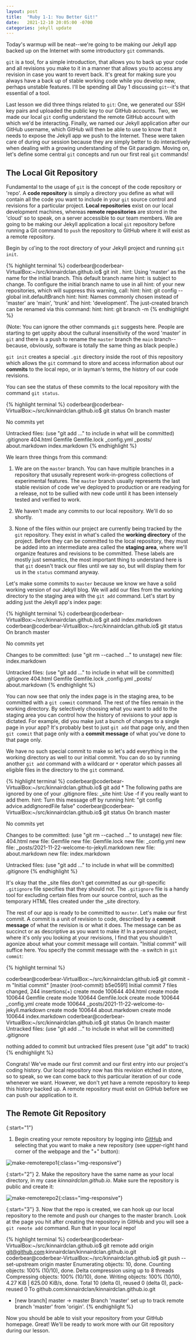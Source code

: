 ```yaml
---
layout: post
title:  "Ruby 1-1: You Better Git!"
date:   2021-12-10 20:05:00 -0700
categories: jekyll update
---
```

Today's warmup will be neat--we're going to be making our Jekyll app backed up on the Internet with some introductory `git` commands.

`git` is a tool, for a simple introduction, that allows you to back up your code and all revisions you make to it in a manner that allows you to access any revision in case you want to revert back. It's great for making sure you always have a back up of stable working code while you develop new, perhaps unstable features. I'll be spending all Day 1 discussing `git`--it's that essential of a tool.

Last lesson we did three things related to `git`: One, we generated our SSH key pairs and uploaded the public key to our GitHub accounts. Two, we made our local `git` config understand the remote GitHub account with which we'd be interacting. Finally, we named our Jekyll application after our GitHub username, which GitHub will then be able to use to know that it needs to expose the Jekyll app we push to the Internet. These were taken care of during our session because they are simply better to do interactively when dealing with a growing understanding of the Git paradigm. Moving on, let's define some central `git` concepts and run our first real `git` commands!

The Local Git Repository
---

Fundamental to the usage of `git` is the concept of the code repository or 'repo'. A **code repository** is simply a directory you define as what will contain all the code you want to include in your `git` source control and revisions for a particular project. **Local repositories** exist on our local development machines, whereas **remote repositories** are stored in the 'cloud' so to speak, on a server accessible to our team members. We are going to be making our Jekyll application a local `git` repository before running a Git command to `push` the repository to GitHub where it will exist as a remote repository.

Begin by `cd`'ing to the root directory of your Jekyll project and running `git init`.

{% highlight terminal %}
coderbear@coderbear-VirtualBox:~/src/kinnairdclan.github.io$ git init .
hint: Using 'master' as the name for the initial branch. This default branch name
hint: is subject to change. To configure the initial branch name to use in all
hint: of your new repositories, which will suppress this warning, call:
hint: 
hint:   git config --global init.defaultBranch <name>
hint: 
hint: Names commonly chosen instead of 'master' are 'main', 'trunk' and
hint: 'development'. The just-created branch can be renamed via this command:
hint: 
hint:   git branch -m <name>
{% endhighlight %}

(Note: You can ignore the other commands `git` suggests here. People are starting to get uppity about the cultural insensitivity of the word 'master' in `git` and there is a push to rename the `master` branch the `main` branch--because, obviously, software is totally the same thing as black people.)

`git init` creates a special `.git` directory inside the root of this repository which allows the `git` command to store and access information about our **commits** to the local repo, or in layman's terms, the history of our code revisions.

You can see the status of these commits to the local repository with the command `git status`.

{% highlight terminal %}
coderbear@coderbear-VirtualBox:~/src/kinnairdclan.github.io$ git status
On branch master

No commits yet

Untracked files:
  (use "git add <file>..." to include in what will be committed)
        .gitignore
        404.html
        Gemfile
        Gemfile.lock
        _config.yml
        _posts/
        about.markdown
        index.markdown
{% endhighlight %}

We learn three things from this command:
1. We are on the `master` branch. You can have multiple branches in a repository that ususally represent work-in-progress collections of experimental features. The `master` branch usually represents the last stable revision of code we've deployed to production or are readying for a release, not to be sullied with new code until it has been intensely tested and verified to work.

2. We haven't made any commits to our local repository. We'll do so shortly.

3. None of the files within our project are currently being tracked by the `git` repository. They exist in what's called the **working directory** of the project. Before they can be committed to the local repository, they must be added into an intermediate area called the **staging area**, where we'll organize features and revisions to be committed. These labels are mostly just semantics, the most important thing to understand here is that `git` doesn't track our files until we say so, but will display them for us in the `status` command anyway. 

Let's make some commits to `master` because we know we have a solid working version of our Jekyll blog. We will add our files from the working directory to the staging area with the `git add` command. Let's start by adding just the Jekyll app's index page:

{% highlight terminal %}
coderbear@coderbear-VirtualBox:~/src/kinnairdclan.github.io$ git add index.markdown 
coderbear@coderbear-VirtualBox:~/src/kinnairdclan.github.io$ git status
On branch master

No commits yet

Changes to be committed:
  (use "git rm --cached <file>..." to unstage)
        new file:   index.markdown

Untracked files:
  (use "git add <file>..." to include in what will be committed)
        .gitignore
        404.html
        Gemfile
        Gemfile.lock
        _config.yml
        _posts/
        about.markdown
{% endhighlight %}

You can now see that only the index page is in the staging area, to be committed with a `git commit` command. The rest of the files remain in the working directory. By selectively choosing what you want to add to the staging area you can control how the history of revisions to your app is dictated. For example, did you make just a bunch of changes to a single page in your app? It's probably best to just `git add` that page only, and then `git commit` that page only with a **commit message** of what you've done to that page only.

We have no such special commit to make so let's add everything in the working directory as well to our initial commit. You can do so by running another `git add` command with a wildcard or `*` operator which passes all eligible files in the directory to the `git` command.

{% highlight terminal %}
coderbear@coderbear-VirtualBox:~/src/kinnairdclan.github.io$ git add *
The following paths are ignored by one of your .gitignore files:
_site
hint: Use -f if you really want to add them.
hint: Turn this message off by running
hint: "git config advice.addIgnoredFile false"
coderbear@coderbear-VirtualBox:~/src/kinnairdclan.github.io$ git status
On branch master

No commits yet

Changes to be committed:
  (use "git rm --cached <file>..." to unstage)
        new file:   404.html
        new file:   Gemfile
        new file:   Gemfile.lock
        new file:   _config.yml
        new file:   _posts/2021-11-22-welcome-to-jekyll.markdown
        new file:   about.markdown
        new file:   index.markdown

Untracked files:
  (use "git add <file>..." to include in what will be committed)
        .gitignore
{% endhighlight %}

It's okay that the _site files don't get committed as our git-specific `.gitignore` file specifies that they should not. The `.gitignore` file is a handy tool for excluding certain files from our source control, such as the temporary HTML files created under the _site directory.

The rest of our app is ready to be committed to `master`. Let's make our first commit. A commit is a unit of revision to code, described by a **commit message** of what the revision is or what it does. The message can be as succinct or as descriptive as you want to make it! In a personal project, where it's only you looking at your revisions, I find that you shouldn't agonize about what your commit message will contain. "Initial commit" will suffice here. You specify the commit message with the `-m` switch in `git commit`:

{% highlight terminal %}

coderbear@coderbear-VirtualBox:~/src/kinnairdclan.github.io$ git commit -m "Initial commit"
[master (root-commit) b5e0591] Initial commit
 7 files changed, 244 insertions(+)
 create mode 100644 404.html
 create mode 100644 Gemfile
 create mode 100644 Gemfile.lock
 create mode 100644 _config.yml
 create mode 100644 _posts/2021-11-22-welcome-to-jekyll.markdown
 create mode 100644 about.markdown
 create mode 100644 index.markdown
coderbear@coderbear-VirtualBox:~/src/kinnairdclan.github.io$ git status
On branch master
Untracked files:
  (use "git add <file>..." to include in what will be committed)
        .gitignore

nothing added to commit but untracked files present (use "git add" to track)
{% endhighlight %}

Congrats! We've made our first commit and our first entry into our project's coding history. Our local repository now has this revision etched in stone, so to speak, so we can come back to this particular iteration of our code whenever we want. However, we don't yet have a remote repository to keep this history backed up. A remote repository must exist on GitHub before we can push our application to it.

The Remote Git Repository
---

{:start="1"}
1. Begin creating your remote repository by logging into [GitHub][github] and selecting that you want to make a new repository (see upper-right hand corner of the webpage and the "+" button):

![make-remoterepo1](/assets/images/day1/day1_gitworkflow1.png){:class="img-responsive"}

{:start="2"}
2. Make the repository have the same name as your local directory, in my case *kinnairdclan.github.io*. Make sure the repository is public and create it:

![make-remoterepo2](/assets/images/day1/day1_gitworkflow3.png){:class="img-responsive"}

{:start="3"}
3. Now that the repo is created, we can hook up our local repository to the remote and push our changes to the master branch. Look at the page you hit after creating the repository in GitHub and you will see a `git remote add` command. Run that in your local repo!

{% highlight terminal %}
coderbear@coderbear-VirtualBox:~/src/kinnairdclan.github.io$ git remote add origin git@github.com:kinnairdclan/kinnairdclan.github.io.git
coderbear@coderbear-VirtualBox:~/src/kinnairdclan.github.io$ git push --set-upstream origin master
Enumerating objects: 10, done.
Counting objects: 100% (10/10), done.
Delta compression using up to 8 threads
Compressing objects: 100% (10/10), done.
Writing objects: 100% (10/10), 4.27 KiB | 625.00 KiB/s, done.
Total 10 (delta 0), reused 0 (delta 0), pack-reused 0
To github.com:kinnairdclan/kinnairdclan.github.io.git
 * [new branch]      master -> master
Branch 'master' set up to track remote branch 'master' from 'origin'.
{% endhighlight %}

Now you should be able to visit your repository from your GitHub homepage. Great! We'll be ready to work more with our Git repository during our lesson.

[github]: https://github.com/